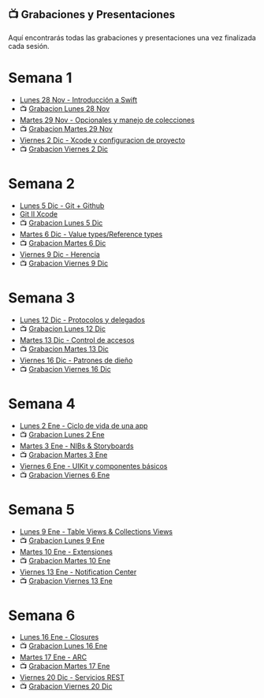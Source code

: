 ## 📺 Grabaciones y Presentaciones
Aquí encontrarás todas las grabaciones y presentaciones una vez finalizada cada sesión.

# Semana 1
- [Lunes 28 Nov - Introducción a Swift]()
- 📺 [Grabacion Lunes 28 Nov]()
- [Martes 29 Nov - Opcionales y manejo de colecciones]()
- 📺 [Grabacion Martes 29 Nov]()
- [Viernes 2 Dic - Xcode y configuracion de proyecto]()
- 📺 [Grabacion Viernes 2 Dic]()

# Semana 2
- [Lunes 5 Dic - Git + Github]()
- [Git II Xcode]()
- 📺 [Grabacion Lunes 5 Dic]()
- [Martes 6 Dic - Value types/Reference types]()
- 📺 [Grabacion Martes 6 Dic]()
- [Viernes 9 Dic - Herencia]()
- 📺 [Grabacion Viernes 9 Dic]()

# Semana 3
- [Lunes 12 Dic - Protocolos y delegados]()
- 📺 [Grabacion Lunes 12 Dic]()
- [Martes 13 Dic - Control de accesos]()
- 📺 [Grabacion Martes 13 Dic]()
- [Viernes 16 Dic - Patrones de dieño]()
- 📺 [Grabacion Viernes 16 Dic]()

# Semana 4
- [Lunes 2 Ene - Ciclo de vida de una app]()
- 📺 [Grabacion Lunes 2 Ene]()
- [Martes 3 Ene - NIBs & Storyboards]()
- 📺 [Grabacion Martes 3 Ene]()
- [Viernes 6 Ene - UIKit y componentes básicos]()
- 📺 [Grabacion Viernes 6 Ene]()

# Semana 5
- [Lunes 9 Ene - Table Views & Collections Views]()
- 📺 [Grabacion Lunes 9 Ene]()
- [Martes 10 Ene - Extensiones]()
- 📺 [Grabacion Martes 10 Ene]()
- [Viernes 13 Ene - Notification Center]()
- 📺 [Grabacion Viernes 13 Ene]()

# Semana 6
- [Lunes 16 Ene - Closures]()
- 📺 [Grabacion Lunes 16 Ene]()
- [Martes 17 Ene - ARC]()
- 📺 [Grabacion Martes 17 Ene]()
- [Viernes 20 Dic - Servicios REST]()
- 📺 [Grabacion Viernes 20 Dic]()
